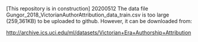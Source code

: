 [This repository is in construction] 20200512
The data file Gungor_2018_VictorianAuthorAttribution_data_train.csv is too large (259,361KB) to be uploaded to github. However, it can be downloaded from:

http://archive.ics.uci.edu/ml/datasets/Victorian+Era+Authorship+Attribution
